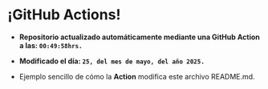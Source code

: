# ¡GitHub Actions!
* **Repositorio actualizado automáticamente mediante una GitHub Action a las: `00:49:58hrs.`**
* **Modificado el día: `25, del mes de mayo, del año 2025.`**

* Ejemplo sencillo de cómo la **Action** modifica este archivo README.md.
